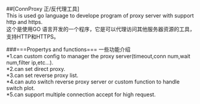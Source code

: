 ##[ConnProxy 正/反代理工具]  
This is used go language to develope program of proxy server with support http and https.  
这个是使用GO 语言开发的一个程序，它是可以代理访问其他服务器资源的工具，支持HTTP和HTTPS。  

###===Propertys and functions=== 一些功能介绍  
*1.can custom config to manager the proxy server(timeout,conn num,wait num,filter ip,etc...).  
*2.can set direct proxy.  
*3.can set reverse proxy list.  
*4.can auto switch reverse proxy server or custom function to handle switch plot.  
*5.can support multiple connection accept for high request.  
